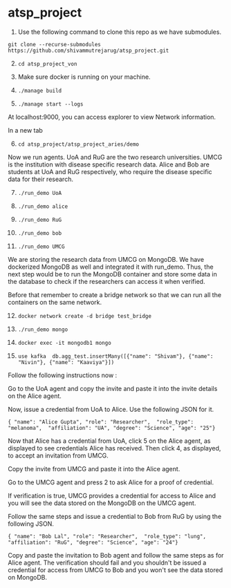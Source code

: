 # atsp_project

1. Use the following command to clone this repo as we have submodules. 

`git clone --recurse-submodules https://github.com/shivammutrejarug/atsp_project.git`

2. `cd atsp_project_von`

3. Make sure docker is running on your machine.

4. `./manage build`

5. `./manage start --logs`

At localhost:9000, you can access explorer to view Network information.

In a new tab 

6. `cd atsp_project/atsp_project_aries/demo`

Now we run agents. UoA and RuG are the two research universities. UMCG is the institution with disease specific research data. Alice and Bob are students at UoA and RuG respectively, who require the disease specific data for their research.

7. `./run_demo UoA`

8. `./run_demo alice`

9. `./run_demo RuG`

10. `./run_demo bob`

11. `./run_demo UMCG`

We are storing the research data from UMCG on MongoDB. We have dockerized MongoDB as well and integrated it with run_demo. Thus, the next step would be to run the MongoDB container and store some data in the database to check if the researchers can access it when verified.

Before that remember to create a bridge network so that we can run all the containers on the same network.

12. `docker network create -d bridge test_bridge`

13. `./run_demo mongo`

14. `docker exec -it mongodb1 mongo`

15. ``
use kafka 
db.agg_test.insertMany([{"name": "Shivam"}, {"name": "Nivin"}, {"name": "Kaaviya"}])
``

Follow the following instructions now : 

Go to the UoA agent and copy the invite and paste it into the invite details on the Alice agent.

Now, issue a credential from UoA to Alice. Use the following JSON for it.

`{ "name": "Alice Gupta", "role": "Researcher",  "role_type": "melanoma",  "affiliation": "UA", "degree": "Science", "age": "25"}`

Now that Alice has a credential from UoA, click 5 on the Alice agent, as displayed to see credentials Alice has received. Then click 4, as displayed, to accept an invitation from UMCG.

Copy the invite from UMCG and paste it into the Alice agent. 

Go to the UMCG agent and press 2 to ask Alice for a proof of credential. 

If verification is true, UMCG provides a credential for access to Alice and you will see the data stored on the MongoDB on the UMCG agent. 

Follow the same steps and issue a credential to Bob from RuG by using the following JSON.

`{ "name": "Bob Lal", "role": "Researcher",  "role_type": "lung",  "affiliation": "RuG", "degree": "Science", "age": "24"}`

Copy and paste the invitation to Bob agent and follow the same steps as for Alice agent.
The verification should fail and you shouldn't be issued a credential for access from UMCG to Bob and you won't see the data stored on MongoDB.


